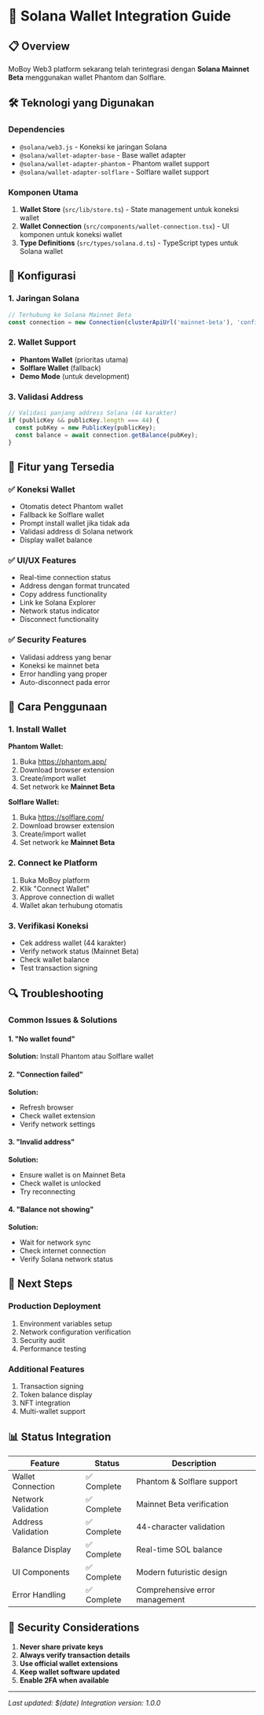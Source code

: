 # 🔗 Solana Wallet Integration Guide

## 📋 Overview
MoBoy Web3 platform sekarang telah terintegrasi dengan **Solana Mainnet Beta** menggunakan wallet Phantom dan Solflare.

## 🛠️ Teknologi yang Digunakan

### Dependencies
- `@solana/web3.js` - Koneksi ke jaringan Solana
- `@solana/wallet-adapter-base` - Base wallet adapter
- `@solana/wallet-adapter-phantom` - Phantom wallet support
- `@solana/wallet-adapter-solflare` - Solflare wallet support

### Komponen Utama
1. **Wallet Store** (`src/lib/store.ts`) - State management untuk koneksi wallet
2. **Wallet Connection** (`src/components/wallet-connection.tsx`) - UI komponen untuk koneksi wallet
3. **Type Definitions** (`src/types/solana.d.ts`) - TypeScript types untuk Solana wallet

## 🔧 Konfigurasi

### 1. Jaringan Solana
```typescript
// Terhubung ke Solana Mainnet Beta
const connection = new Connection(clusterApiUrl('mainnet-beta'), 'confirmed');
```

### 2. Wallet Support
- **Phantom Wallet** (prioritas utama)
- **Solflare Wallet** (fallback)
- **Demo Mode** (untuk development)

### 3. Validasi Address
```typescript
// Validasi panjang address Solana (44 karakter)
if (publicKey && publicKey.length === 44) {
  const pubKey = new PublicKey(publicKey);
  const balance = await connection.getBalance(pubKey);
}
```

## 🎯 Fitur yang Tersedia

### ✅ Koneksi Wallet
- Otomatis detect Phantom wallet
- Fallback ke Solflare wallet
- Prompt install wallet jika tidak ada
- Validasi address di Solana network
- Display wallet balance

### ✅ UI/UX Features
- Real-time connection status
- Address dengan format truncated
- Copy address functionality
- Link ke Solana Explorer
- Network status indicator
- Disconnect functionality

### ✅ Security Features
- Validasi address yang benar
- Koneksi ke mainnet beta
- Error handling yang proper
- Auto-disconnect pada error

## 📱 Cara Penggunaan

### 1. Install Wallet
**Phantom Wallet:**
1. Buka https://phantom.app/
2. Download browser extension
3. Create/import wallet
4. Set network ke **Mainnet Beta**

**Solflare Wallet:**
1. Buka https://solflare.com/
2. Download browser extension
3. Create/import wallet
4. Set network ke **Mainnet Beta**

### 2. Connect ke Platform
1. Buka MoBoy platform
2. Klik "Connect Wallet"
3. Approve connection di wallet
4. Wallet akan terhubung otomatis

### 3. Verifikasi Koneksi
- Cek address wallet (44 karakter)
- Verify network status (Mainnet Beta)
- Check wallet balance
- Test transaction signing

## 🔍 Troubleshooting

### Common Issues & Solutions

#### 1. "No wallet found"
**Solution:** Install Phantom atau Solflare wallet

#### 2. "Connection failed"
**Solution:** 
- Refresh browser
- Check wallet extension
- Verify network settings

#### 3. "Invalid address"
**Solution:**
- Ensure wallet is on Mainnet Beta
- Check wallet is unlocked
- Try reconnecting

#### 4. "Balance not showing"
**Solution:**
- Wait for network sync
- Check internet connection
- Verify Solana network status

## 🚀 Next Steps

### Production Deployment
1. Environment variables setup
2. Network configuration verification
3. Security audit
4. Performance testing

### Additional Features
1. Transaction signing
2. Token balance display
3. NFT integration
4. Multi-wallet support

## 📊 Status Integration

| Feature | Status | Description |
|---------|--------|-------------|
| Wallet Connection | ✅ Complete | Phantom & Solflare support |
| Network Validation | ✅ Complete | Mainnet Beta verification |
| Address Validation | ✅ Complete | 44-character validation |
| Balance Display | ✅ Complete | Real-time SOL balance |
| UI Components | ✅ Complete | Modern futuristic design |
| Error Handling | ✅ Complete | Comprehensive error management |

## 🔐 Security Considerations

1. **Never share private keys**
2. **Always verify transaction details**
3. **Use official wallet extensions**
4. **Keep wallet software updated**
5. **Enable 2FA when available**

---

*Last updated: $(date)*
*Integration version: 1.0.0*